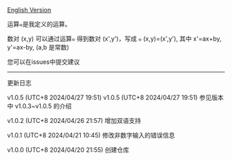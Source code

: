 [English Version](https://github.com/gvzgithub/u0e51-Operations-Calculater)

运算๑是我定义的运算。

数对 (x,y) 可以通过运算๑ 得到数对 (x',y')，写成 ๑ (x,y)=(x',y'), 其中 x'=ax+by, y'=ax-by, (a,b 是常数)

您可以在issues中提交建议

----------
更新日志

v1.0.5 (UTC+8 2024/04/27 19:51) v1.0.5 (UTC+8 2024/04/27 19:51) 参见版本中 v1.0.3~v1.0.5 的介绍


v1.0.2 (UTC+8 2024/04/26 21:57) 增加双语支持

v1.0.1 (UTC+8 2024/04/21 10:45) 修改非数字输入的错误信息

v1.0.0 (UTC+8 2024/04/20 21:55) 创建仓库


